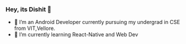### Hey, its Dishit 👋

- 🔭 I’m an Android Developer currently pursuing my undergrad in CSE from VIT,Vellore.
- 🌱 I’m currently learning React-Native and Web Dev
